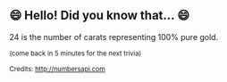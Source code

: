 ## 😄 Hello! Did you know that... 😄
24 is the number of carats representing 100% pure gold.

<sup>(come back in 5 minutes for the next trivia)</sup>


<sup>Credits: http://numbersapi.com</sup>
